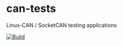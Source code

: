 # can-tests
Linux-CAN / SocketCAN testing applications 

[![Build](https://github.com/chbinousamy/can-tests/actions/workflows/c-cpp.yml/badge.svg)](https://github.com/chbinousamy/actions/workflows/c-cpp.yml)

